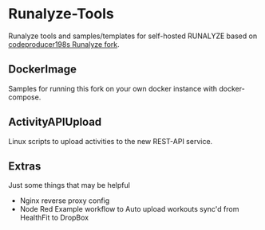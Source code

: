 # Runalyze-Tools

Runalyze tools and samples/templates for self-hosted RUNALYZE based on [codeproducer198s Runalyze fork](https://github.com/codeproducer198/Runalyze).


## DockerImage

Samples for running this fork on your own docker instance with docker-compose.

## ActivityAPIUpload

Linux scripts to upload activities to the new REST-API service.

## Extras

Just some things that may be helpful
* Nginx reverse proxy config
* Node Red Example workflow to Auto upload workouts sync'd from HealthFit to DropBox
